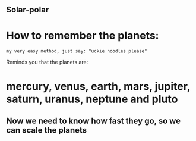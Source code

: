 ## Solar-polar

# How to remember the planets:

```
my very easy method, just say: "uckie noodles please"
```

Reminds you that the planets are:

# mercury, venus, earth, mars, jupiter, saturn, uranus, neptune and pluto

## Now we need to know how fast they go, so we can scale the planets
